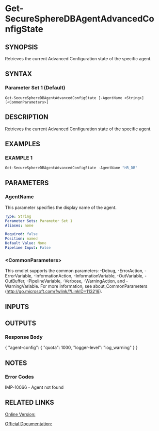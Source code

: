 ﻿# Get-SecureSphereDBAgentAdvancedConfigState

## SYNOPSIS
Retrieves the current Advanced Configuration state of the specific agent.

## SYNTAX

### Parameter Set 1 (Default)
```
Get-SecureSphereDBAgentAdvancedConfigState [-AgentName <String>] [<CommonParameters>]
```

## DESCRIPTION
Retrieves the current Advanced Configuration state of the specific agent.

## EXAMPLES

### EXAMPLE 1

```powershell
Get-SecureSphereDBAgentAdvancedConfigState -AgentName "HR_DB"
```

## PARAMETERS

### AgentName
This parameter specifies the display name of the agent.

```yaml
Type: String
Parameter Sets: Parameter Set 1
Aliases: none

Required: false
Position: named
Default Value: None
Pipeline Input: False
```

### \<CommonParameters\>
This cmdlet supports the common parameters: -Debug, -ErrorAction, -ErrorVariable, -InformationAction, -InformationVariable, -OutVariable, -OutBuffer, -PipelineVariable, -Verbose, -WarningAction, and -WarningVariable. For more information, see about_CommonParameters (http://go.microsoft.com/fwlink/?LinkID=113216).

## INPUTS

## OUTPUTS

### Response Body
{
"agent-config": {
"quota": 1000,
"logger-level": "log_warning"
}
}

## NOTES

### Error Codes
IMP-10066 - Agent not found

## RELATED LINKS

[Online Version:](https://github.com/akshinmustafayev/SecureSpherePS/tree/master/Documentation)

[Official Documentation:](https://docs.imperva.com/bundle/v13.6-api-reference-guide/page/77726.htm)



